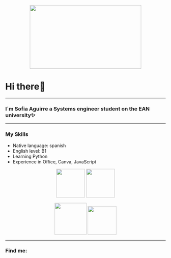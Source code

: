 <p align="center">
  <img src="https://user-images.githubusercontent.com/114430959/192381086-d1f91020-0ce0-4125-9386-c065a1aaa595.gif" width="350" height="200">
</p>

# Hi there👋
<p align="center"> 
  

--- 

### I´m Sofia Aguirre a Systems engineer student on the EAN university✨

---

### My Skills
- Native language: spanish
- English level: B1
- Learning Python
- Experience in Office, Canva, JavaScript

<p align="center">
  <img src="https://upload.wikimedia.org/wikipedia/commons/thumb/c/c3/Python-logo-notext.svg/1200px-Python-logo-notext.svg.png" width="90" height="90">  <img src="https://dt2sdf0db8zob.cloudfront.net/wp-content/uploads/2019/10/canva-logo-1.png"
" width="90" height="90">

<p align="center">
  <img src="https://upload.wikimedia.org/wikipedia/commons/thumb/5/5f/Microsoft_Office_logo_(2019%E2%80%93present).svg/2048px-Microsoft_Office_logo_(2019%E2%80%93present).svg.png" width="100" height="100"> <img src="https://upload.wikimedia.org/wikipedia/commons/thumb/9/99/Unofficial_JavaScript_logo_2.svg/480px-Unofficial_JavaScript_logo_2.svg.png" width="90" height="90">


---

### Find me:

<!--
**Sofia24-eng/Sofia24-eng** is a ✨ _special_ ✨ repository because its `README.md` (this file) appears on your GitHub profile.

Here are some ideas to get you started:

- 🔭 I’m currently working on ...
- 🌱 I’m currently learning ...
- 👯 I’m looking to collaborate on ...
- 🤔 I’m looking for help with ...
- 💬 Ask me about ...
- 📫 How to reach me: ...
- 😄 Pronouns: ...
- ⚡ Fun fact: ...
-->

